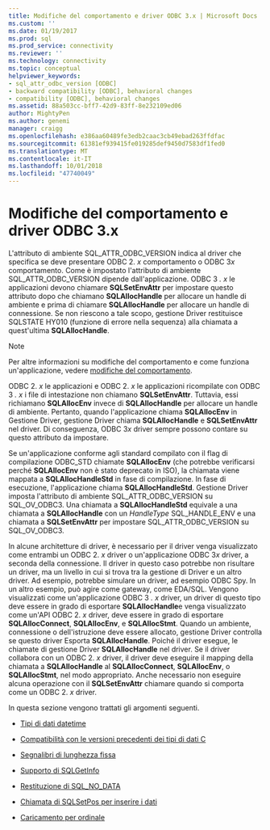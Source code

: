 ```yaml
---
title: Modifiche del comportamento e driver ODBC 3.x | Microsoft Docs
ms.custom: ''
ms.date: 01/19/2017
ms.prod: sql
ms.prod_service: connectivity
ms.reviewer: ''
ms.technology: connectivity
ms.topic: conceptual
helpviewer_keywords:
- sql_attr_odbc_version [ODBC]
- backward compatibility [ODBC], behavioral changes
- compatibility [ODBC], behavioral changes
ms.assetid: 88a503cc-bff7-42d9-83ff-8e232109ed06
author: MightyPen
ms.author: genemi
manager: craigg
ms.openlocfilehash: e386aa60489fe3edb2caac3cb49ebad263ffdfac
ms.sourcegitcommit: 61381ef939415fe019285def9450d7583df1fed0
ms.translationtype: MT
ms.contentlocale: it-IT
ms.lasthandoff: 10/01/2018
ms.locfileid: "47740049"
---
```

# <a name="behavioral-changes-and-odbc-3x-drivers"></a>Modifiche del comportamento e driver ODBC 3.x
L'attributo di ambiente SQL_ATTR_ODBC_VERSION indica al driver che specifica se deve presentare ODBC 2. *x* comportamento o ODBC 3*x* comportamento. Come è impostato l'attributo di ambiente SQL_ATTR_ODBC_VERSION dipende dall'applicazione. ODBC 3 *. x* le applicazioni devono chiamare **SQLSetEnvAttr** per impostare questo attributo dopo che chiamano **SQLAllocHandle** per allocare un handle di ambiente e prima di chiamare  **SQLAllocHandle** per allocare un handle di connessione. Se non riescono a tale scopo, gestione Driver restituisce SQLSTATE HY010 (funzione di errore nella sequenza) alla chiamata a quest'ultima **SQLAllocHandle**.  
  
> [!NOTE]  
>  Per altre informazioni su modifiche del comportamento e come funziona un'applicazione, vedere [modifiche del comportamento](../../../odbc/reference/develop-app/behavioral-changes.md).  
  
 ODBC 2. *x* le applicazioni e ODBC 2. *x* le applicazioni ricompilate con ODBC 3 *. x* i file di intestazione non chiamano **SQLSetEnvAttr**. Tuttavia, essi richiamano **SQLAllocEnv** invece di **SQLAllocHandle** per allocare un handle di ambiente. Pertanto, quando l'applicazione chiama **SQLAllocEnv** in Gestione Driver, gestione Driver chiama **SQLAllocHandle** e **SQLSetEnvAttr** nel driver. Di conseguenza, ODBC 3*x* driver sempre possono contare su questo attributo da impostare.  
  
 Se un'applicazione conforme agli standard compilato con il flag di compilazione ODBC_STD chiamate **SQLAllocEnv** (che potrebbe verificarsi perché **SQLAllocEnv** non è stato deprecato in ISO), la chiamata viene mappata a  **SQLAllocHandleStd** in fase di compilazione. In fase di esecuzione, l'applicazione chiama **SQLAllocHandleStd**. Gestione Driver imposta l'attributo di ambiente SQL_ATTR_ODBC_VERSION su SQL_OV_ODBC3. Una chiamata a **SQLAllocHandleStd** equivale a una chiamata a **SQLAllocHandle** con un *HandleType* SQL_HANDLE_ENV e una chiamata a **SQLSetEnvAttr** per impostare SQL_ATTR_ODBC_VERSION su SQL_OV_ODBC3.  
  
 In alcune architetture di driver, è necessario per il driver venga visualizzato come entrambi un ODBC 2. *x* driver o un'applicazione ODBC 3*x* driver, a seconda della connessione. Il driver in questo caso potrebbe non risultare un driver, ma un livello in cui si trova tra la gestione di Driver e un altro driver. Ad esempio, potrebbe simulare un driver, ad esempio ODBC Spy. In un altro esempio, può agire come gateway, come EDA/SQL. Vengono visualizzati come un'applicazione ODBC 3 *. x* driver, un driver di questo tipo deve essere in grado di esportare **SQLAllocHandle**e venga visualizzato come un'API ODBC 2. *x* driver, deve essere in grado di esportare **SQLAllocConnect**, **SQLAllocEnv**, e **SQLAllocStmt**. Quando un ambiente, connessione o dell'istruzione deve essere allocato, gestione Driver controlla se questo driver Esporta **SQLAllocHandle**. Poiché il driver esegue, le chiamate di gestione Driver **SQLAllocHandle** nel driver. Se il driver collabora con un ODBC 2. *x* driver, il driver deve eseguire il mapping della chiamata a **SQLAllocHandle** al **SQLAllocConnect**, **SQLAllocEnv**, o  **SQLAllocStmt**, nel modo appropriato. Anche necessario non eseguire alcuna operazione con il **SQLSetEnvAttr** chiamare quando si comporta come un ODBC 2. *x* driver.  
  
 In questa sezione vengono trattati gli argomenti seguenti.  
  
-   [Tipi di dati datetime](../../../odbc/reference/appendixes/datetime-data-types.md)  
  
-   [Compatibilità con le versioni precedenti dei tipi di dati C](../../../odbc/reference/appendixes/backward-compatibility-of-c-data-types.md)  
  
-   [Segnalibri di lunghezza fissa](../../../odbc/reference/appendixes/fixed-length-bookmarks.md)  
  
-   [Supporto di SQLGetInfo](../../../odbc/reference/appendixes/sqlgetinfo-support.md)  
  
-   [Restituzione di SQL_NO_DATA](../../../odbc/reference/appendixes/returning-sql-no-data.md)  
  
-   [Chiamata di SQLSetPos per inserire i dati](../../../odbc/reference/appendixes/calling-sqlsetpos-to-insert-data.md)  
  
-   [Caricamento per ordinale](../../../odbc/reference/appendixes/loading-by-ordinal.md)
